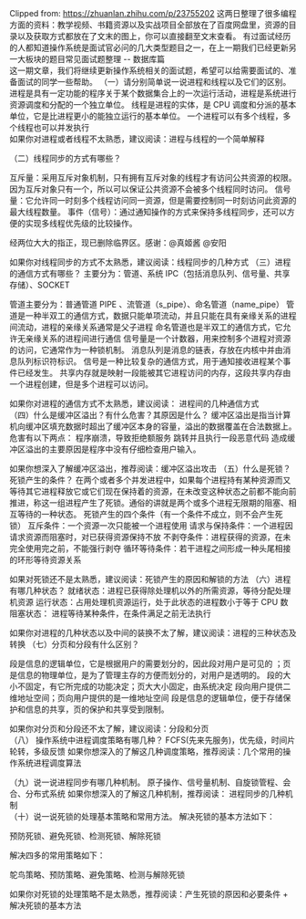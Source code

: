 Clipped from: https://zhuanlan.zhihu.com/p/23755202 
这两日整理了很多编程方面的资料：教学视频、书籍资源以及实战项目全部放在了百度网盘里，资源的目录以及获取方式都放在了文末的图上，你可以直接翻至文末查看。 
有过面试经历的人都知道操作系统是面试官必问的几大类型题目之一，在上一期我们已经更新另一大板块的题目常见面试题整理 -- 数据库篇  
这一期文章，我们将继续更新操作系统相关的面试题，希望可以给需要面试的、准备面试的同学一些帮助。 
（一）请分别简单说一说进程和线程以及它们的区别。 
进程是具有一定功能的程序关于某个数据集合上的一次运行活动，进程是系统进行资源调度和分配的一个独立单位。 
线程是进程的实体，是 CPU 调度和分派的基本单位，它是比进程更小的能独立运行的基本单位。 
一个进程可以有多个线程，多个线程也可以并发执行  
如果你对进程或者线程不太熟悉，建议阅读：进程与线程的一个简单解释 
 
（二）线程同步的方式有哪些？ 
 
 
 
互斥量：采用互斥对象机制，只有拥有互斥对象的线程才有访问公共资源的权限。因为互斥对象只有一个，所以可以保证公共资源不会被多个线程同时访问。 
信号量：它允许同一时刻多个线程访问同一资源，但是需要控制同一时刻访问此资源的最大线程数量。 
事件（信号）：通过通知操作的方式来保持多线程同步，还可以方便的实现多线程优先级的比较操作。 
 
经两位大大的指正，现已删除临界区。感谢：@真姬酱 @安阳 
 
如果你对线程同步的方式不太熟悉，建议阅读：线程同步的几种方式 
（三）进程的通信方式有哪些？ 
主要分为：管道、系统 IPC（包括消息队列、信号量、共享存储）、SOCKET 
 
管道主要分为：普通管道 PIPE 、流管道（s_pipe）、命名管道（name_pipe） 
管道是一种半双工的通信方式，数据只能单项流动，并且只能在具有亲缘关系的进程间流动，进程的亲缘关系通常是父子进程 
命名管道也是半双工的通信方式，它允许无亲缘关系的进程间进行通信 
信号量是一个计数器，用来控制多个进程对资源的访问，它通常作为一种锁机制。 
消息队列是消息的链表，存放在内核中并由消息队列标识符标识。 
信号是一种比较复杂的通信方式，用于通知接收进程某个事件已经发生。 
共享内存就是映射一段能被其它进程访问的内存，这段共享内存由一个进程创建，但是多个进程可以访问。 
 
如果你对进程的通信方式不太熟悉，建议阅读： 进程间的几种通信方式  
（四）什么是缓冲区溢出？有什么危害？其原因是什么？ 
缓冲区溢出是指当计算机向缓冲区填充数据时超出了缓冲区本身的容量，溢出的数据覆盖在合法数据上。  
危害有以下两点： 
程序崩溃，导致拒绝额服务 
跳转并且执行一段恶意代码 
造成缓冲区溢出的主要原因是程序中没有仔细检查用户输入。  
 
如果你想深入了解缓冲区溢出，推荐阅读：缓冲区溢出攻击 
（五）什么是死锁？死锁产生的条件？ 
在两个或者多个并发进程中，如果每个进程持有某种资源而又等待其它进程释放它或它们现在保持着的资源，在未改变这种状态之前都不能向前推进，称这一组进程产生了死锁。通俗的讲就是两个或多个进程无限期的阻塞、相互等待的一种状态。 
死锁产生的四个条件（有一个条件不成立，则不会产生死锁） 
互斥条件：一个资源一次只能被一个进程使用 
请求与保持条件：一个进程因请求资源而阻塞时，对已获得资源保持不放 
不剥夺条件：进程获得的资源，在未完全使用完之前，不能强行剥夺 
循环等待条件：若干进程之间形成一种头尾相接的环形等待资源关系  
 
如果对死锁还不是太熟悉，建议阅读：死锁产生的原因和解锁的方法 
（六）进程有哪几种状态？ 
就绪状态：进程已获得除处理机以外的所需资源，等待分配处理机资源 
运行状态：占用处理机资源运行，处于此状态的进程数小于等于 CPU 数 
阻塞状态： 进程等待某种条件，在条件满足之前无法执行  
 
如果你对进程的几种状态以及中间的装换不太了解，建议阅读：进程的三种状态及转换 
（七）分页和分段有什么区别？ 
 
 
 
段是信息的逻辑单位，它是根据用户的需要划分的，因此段对用户是可见的 ；页是信息的物理单位，是为了管理主存的方便而划分的，对用户是透明的。 
段的大小不固定，有它所完成的功能决定；页大大小固定，由系统决定 
段向用户提供二维地址空间；页向用户提供的是一维地址空间 
段是信息的逻辑单位，便于存储保护和信息的共享，页的保护和共享受到限制。 
 
如果你对分页和分段还不太了解，建议阅读：分段和分页  
（八） 操作系统中进程调度策略有哪几种？ 
FCFS(先来先服务)，优先级，时间片轮转，多级反馈 
如果你想深入的了解这几种调度策略，推荐阅读：几个常用的操作系统进程调度算法  
 
（九）说一说进程同步有哪几种机制。 
原子操作、信号量机制、自旋锁管程、会合、分布式系统 
如果你想深入的了解这几种机制，推荐阅读： 进程同步的几种机制  
（十）说一说死锁的处理基本策略和常用方法。 
解决死锁的基本方法如下：  
 
预防死锁、避免死锁、检测死锁、解除死锁  
 
解决四多的常用策略如下：  
 
鸵鸟策略、预防策略、避免策略、检测与解除死锁  
 
如果你对死锁的处理策略不是太熟悉，推荐阅读：产生死锁的原因和必要条件 + 解决死锁的基本方法  
